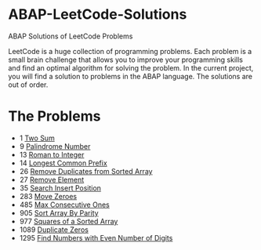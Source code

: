 # ABAP-LeetCode-Solutions
ABAP  Solutions of  LeetCode Problems

LeetCode is a huge collection of programming problems. Each problem is a small brain challenge that allows you to improve your programming skills and find an optimal algorithm for solving the problem. In the current project, you will find a solution to problems in the ABAP language.
The solutions are out of order.


# The Problems

- 1   [Two Sum](https://github.com/analiteg/ABAP-LeetCode-Solutions/blob/main/1.abap)
- 9 [Palindrome Number](https://github.com/analiteg/ABAP-LeetCode-Solutions/blob/main/9.abap)
- 13   [Roman to Integer](https://github.com/analiteg/ABAP-LeetCode-Solutions/blob/main/13.abap)
- 14   [Longest Common Prefix](https://github.com/analiteg/ABAP-LeetCode-Solutions/blob/main/14.abap)
- 26 [Remove Duplicates from Sorted Array](https://github.com/analiteg/ABAP-LeetCode-Solutions/blob/main/26.abap)
- 27   [Remove Element](https://github.com/analiteg/ABAP-LeetCode-Solutions/blob/main/27.abap)
- 35 [Search Insert Position](https://github.com/analiteg/ABAP-LeetCode-Solutions/blob/main/35.abap)
- 283  [Move Zeroes](https://github.com/analiteg/ABAP-LeetCode-Solutions/blob/main/283.abap)
- 485  [Max Consecutive Ones](https://github.com/analiteg/ABAP-LeetCode-Solutions/blob/main/485.abap)
- 905 [Sort Array By Parity](https://github.com/analiteg/ABAP-LeetCode-Solutions/blob/main/905.abap)
- 977  [Squares of a Sorted Array](https://github.com/analiteg/ABAP-LeetCode-Solutions/blob/main/977.abap)
- 1089 [Duplicate Zeros](https://github.com/analiteg/ABAP-LeetCode-Solutions/blob/main/1089.abap)
- 1295 [Find Numbers with Even Number of Digits](https://github.com/analiteg/ABAP-LeetCode-Solutions/blob/main/1295.abap)




